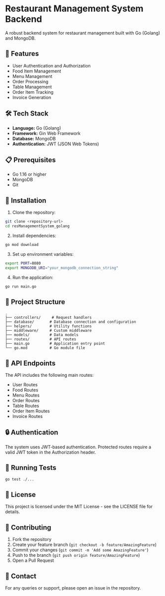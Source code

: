 # Restaurant Management System Backend

A robust backend system for restaurant management built with Go (Golang) and MongoDB.

## 🚀 Features

- User Authentication and Authorization
- Food Item Management
- Menu Management
- Order Processing
- Table Management
- Order Item Tracking
- Invoice Generation

## 🛠️ Tech Stack

- **Language:** Go (Golang)
- **Framework:** Gin Web Framework
- **Database:** MongoDB
- **Authentication:** JWT (JSON Web Tokens)

## 📋 Prerequisites

- Go 1.16 or higher
- MongoDB
- Git

## 🔧 Installation

1. Clone the repository:
```bash
git clone <repository-url>
cd resManagementSystem_golang
```

2. Install dependencies:
```bash
go mod download
```

3. Set up environment variables:
```bash
export PORT=8080
export MONGODB_URI="your_mongodb_connection_string"
```

4. Run the application:
```bash
go run main.go
```

## 📁 Project Structure

```
.
├── controllers/     # Request handlers
├── database/       # Database connection and configuration
├── helpers/        # Utility functions
├── middleware/     # Custom middleware
├── models/         # Data models
├── routes/         # API routes
├── main.go         # Application entry point
└── go.mod          # Go module file
```

## 🔐 API Endpoints

The API includes the following main routes:
- User Routes
- Food Routes
- Menu Routes
- Order Routes
- Table Routes
- Order Item Routes
- Invoice Routes

## 🔒 Authentication

The system uses JWT-based authentication. Protected routes require a valid JWT token in the Authorization header.

## 🚀 Running Tests

```bash
go test ./...
```

## 📝 License

This project is licensed under the MIT License - see the LICENSE file for details.

## 👥 Contributing

1. Fork the repository
2. Create your feature branch (`git checkout -b feature/AmazingFeature`)
3. Commit your changes (`git commit -m 'Add some AmazingFeature'`)
4. Push to the branch (`git push origin feature/AmazingFeature`)
5. Open a Pull Request

## 📧 Contact

For any queries or support, please open an issue in the repository. 
